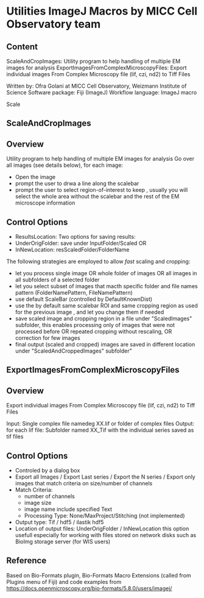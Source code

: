 # Utilities ImageJ Macros by MICC Cell Observatory team

## Content

ScaleAndCropImages: Utility program to help handling of multiple EM images for analysis
ExportImagesFromComplexMicroscopyFiles: Export individual images From Complex Microscopy file (lif, czi, nd2) to Tiff Files

Written by: Ofra Golani at MICC Cell Observatory, Weizmann Institute of Science
Software package: Fiji (ImageJ)
Workflow language: ImageJ macro


Scale 

## ScaleAndCropImages
  
Overview
--------
  
Utility program to help handling of multiple EM images for analysis
Go over all images (see details below), for each image:
- Open the image
- prompt the user to drwa a line along the scalebar
- prompt the user to select region-of-interest to keep , usually you will select the whole area without the scalebar and the rest of the EM microscope information 
  
Control Options
---------------
- ResultsLocation:  Two options for saving results: 
- UnderOrigFolder: save under InputFolder/Scaled  OR
- InNewLocation:   resScaledFolder/FolderName 
 
The following strategies are employed to allow *fast* scaling and cropping: 
- let you process single image OR whole folder of images OR all images in all subfolders of a selected folder
- let you select subset of images that macth specific folder and file names pattern (FolderNamePattern, FileNamePattern)
- use default ScaleBar (controlled by DefaultKnownDist)
- use the by default same scalebar ROI and same cropping region as used for the previous image , and let you change them if needed
- save scaled image and cropping region in a file under "ScaledImages" subfolder, 
  this enables processing only of images that were not processed before OR repeated cropping without rescaling,  OR   correction for few images
- final output (scaled and cropped) images are saved in different location under "ScaledAndCroppedImages" subfolder"


## ExportImagesFromComplexMicroscopyFiles

Overview
--------
Export individual images From Complex Microscopy file (lif, czi, nd2) to Tiff Files
 
Input:  Single complex file namedeg XX.lif  or folder of complex files 
Output: for each lif file: Subfolder named XX_Tif with the individual series saved as tif files
 
Control Options
---------------
- Controled by a dialog box
- Export all Images / Export Last series / Export the N series / Export only images that match criteria on size/number of channels
- Match Criteria: 
	* number of channels 
 	* image size
	* image name include specified Text 
    * Processing Type: None/MaxProject/Stitching (not implemented)
- Output type: Tif / hdf5 / ilastik hdf5 
- Location of output files: UnderOrigFolder / InNewLocation 
  this option usefull especially for working with files stored on network disks such as BioImg storage server (for WIS users)
 
Reference
---------
Based on Bio-Formats plugin, Bio-Formats Macro Extensions (called from Plugins menu of Fiji) and 
code examples from https://docs.openmicroscopy.org/bio-formats/5.8.0/users/imagej/  
